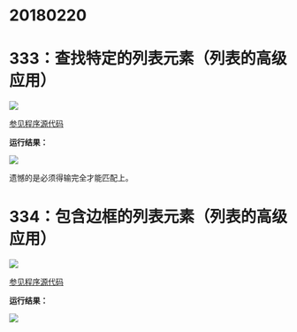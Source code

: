 # 20180220

# 333：查找特定的列表元素（列表的高级应用）

<img src="http://image.renkaigis.com/keepcoding/2018022001.png">

<a href="https://github.com/renkaigis/KeepCoding/tree/master/2018/02/20" target="_blank">参见程序源代码</a>

**运行结果：**

<img src="http://image.renkaigis.com/keepcoding/2018022002.png">

遗憾的是必须得输完全才能匹配上。

# 334：包含边框的列表元素（列表的高级应用）

<img src="http://image.renkaigis.com/keepcoding/2018022003.png">

<a href="https://github.com/renkaigis/KeepCoding/tree/master/2018/02/20" target="_blank">参见程序源代码</a>

**运行结果：**

<img src="http://image.renkaigis.com/keepcoding/2018022004.png">


